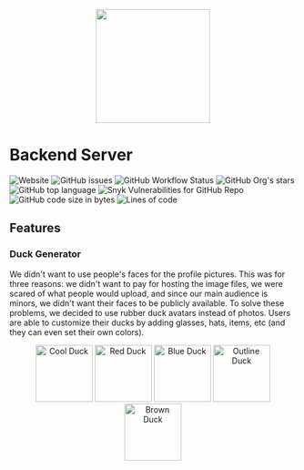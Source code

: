 <p align="center">
<img width="200" src="https://raw.githubusercontent.com/fairfield-programming/backend-server/2d8826df2790798c0c0e8e47ca64c45432d9b5cb/.github/media/logo-full.svg">
</p>

# Backend Server

![Website](https://img.shields.io/website?down_color=lightgrey&down_message=offline&up_color=blue&up_message=online&url=https%3A%2F%2Ffairfieldprogramming.org)
![GitHub issues](https://img.shields.io/github/issues/fairfield-programming/backend-server)
![GitHub Workflow Status](https://img.shields.io/github/workflow/status/fairfield-programming/backend-server/Main)
![GitHub Org's stars](https://img.shields.io/github/stars/fairfield-programming)
![GitHub top language](https://img.shields.io/github/languages/top/fairfield-programming/backend-server)
![Snyk Vulnerabilities for GitHub Repo](https://img.shields.io/snyk/vulnerabilities/github/fairfield-programming/backend-server)
![GitHub code size in bytes](https://img.shields.io/github/languages/code-size/fairfield-programming/backend-server)
![Lines of code](https://img.shields.io/tokei/lines/github/fairfield-programming/backend-server)

## Features

### Duck Generator

We didn't want to use people's faces for the profile pictures. This was for three reasons: we didn't want to pay for hosting the image files, we were scared of what people would upload, and since our main audience is minors, we didn't want their faces to be publicly available. To solve these problems, we decided to use rubber duck avatars instead of photos. Users are able to customize their ducks by adding glasses, hats, items, etc (and they can even set their own colors).

<p align="center">

<img width="100" src="https://fairfield-programming.herokuapp.com/duck/0103000135/30" alt="Cool Duck">
<img width="100" src="https://fairfield-programming.herokuapp.com/duck/0201000054/30" alt="Red Duck">
<img width="100" src="https://fairfield-programming.herokuapp.com/duck/0300000040/30" alt="Blue Duck">
<img width="100" src="https://fairfield-programming.herokuapp.com/duck/0100000011/30" alt="Outline Duck">
<img width="100" src="https://fairfield-programming.herokuapp.com/duck/0002000021/30" alt="Brown Duck">

</p>
